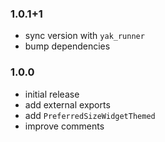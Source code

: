 ### 1.0.1+1
- sync version with `yak_runner`
- bump dependencies

### 1.0.0

- initial release
- add external exports
- add `PreferredSizeWidgetThemed`
- improve comments
